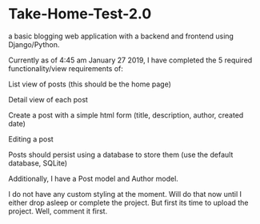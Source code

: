 # Take-Home-Test-2.0
a basic blogging web application with a backend and frontend using Django/Python.

Currently as of 4:45 am January 27 2019, I have completed the 5 required functionality/view requirements of:

List view of posts (this should be the home page) 

Detail view of each post 

Create a post with a simple html form (title, description, author, created date) 

Editing a post

Posts should persist using a database to store them (use the default database, SQLite)



Additionally, I have a Post model and Author model.

I do not have any custom styling at the moment. Will do that now until I either drop asleep or complete the project. 
But first its time to upload the project. Well, comment it first.
